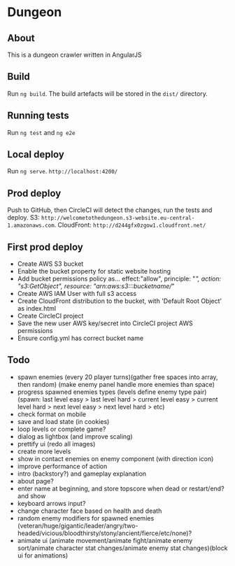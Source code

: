 Dungeon
===

## About
This is a dungeon crawler written in AngularJS

## Build
Run `ng build`. The build artefacts will be stored in the `dist/` directory.

## Running tests
Run `ng test` and `ng e2e`

## Local deploy
Run `ng serve`. `http://localhost:4200/`

## Prod deploy
Push to GitHub, then CircleCI will detect the changes, run the tests and deploy. S3: `http://welcometothedungeon.s3-website.eu-central-1.amazonaws.com`. CloudFront: `http://d244gfx0zgow1.cloudfront.net/`


## First prod deploy
- Create AWS S3 bucket
- Enable the bucket property for static website hosting
- Add bucket permissions policy as... effect:"allow", principle: "*", action: "s3:GetObject", resource: "arn:aws:s3:::bucketname/*"
- Create AWS IAM User with full s3 access
- Create CloudFront distribution to the bucket, with 'Default Root Object' as index.html
- Create CircleCI project
- Save the new user AWS key/secret into CircleCI project AWS permissions
- Ensure config.yml has correct bucket name

## Todo
- spawn enemies (every 20 player turns)(gather free spaces into array, then random) (make enemy panel handle more enemies than space)
- progress spawned enemies types (levels define enemy type pair)(spawn: last level easy > last level hard > current level easy > current level hard > next level easy > next level hard > etc)
- check format on mobile
- save and load state (in cookies)
- loop levels or complete game?
- dialog as lightbox (and improve scaling)
- prettify ui (redo all images)
- create more levels
- show in contact enemies on enemy component (with direction icon)
- improve performance of action
- intro (backstory?) and gameplay explanation 
- about page?
- enter name at beginning, and store topscore when dead or restart/end? and show
- keyboard arrows input?
- change character face based on health and death
- random enemy modifiers for spawned enemies (veteran/huge/gigantic/leader/angry/two-headed/vicious/bloodthirsty/stony/ancient/fierce/etc/none)?
- animate ui (animate movement/animate fight/animate enemy sort/animate character stat changes/animate enemy stat changes)(block ui for animations)